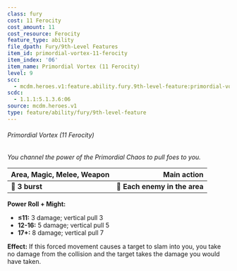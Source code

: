 ```yaml
---
class: fury
cost: 11 Ferocity
cost_amount: 11
cost_resource: Ferocity
feature_type: ability
file_dpath: Fury/9th-Level Features
item_id: primordial-vortex-11-ferocity
item_index: '06'
item_name: Primordial Vortex (11 Ferocity)
level: 9
scc:
  - mcdm.heroes.v1:feature.ability.fury.9th-level-feature:primordial-vortex-11-ferocity
scdc:
  - 1.1.1:5.1.3.6:06
source: mcdm.heroes.v1
type: feature/ability/fury/9th-level-feature
---
```


###### Primordial Vortex (11 Ferocity)

*You channel the power of the Primordial Chaos to pull foes to you.*

| **Area, Magic, Melee, Weapon** |               **Main action** |
| ------------------------------ | ----------------------------: |
| **📏 3 burst**                 | **🎯 Each enemy in the area** |

**Power Roll + Might:**

- **≤11:** 3 damage; vertical pull 3
- **12-16:** 5 damage; vertical pull 5
- **17+:** 8 damage; vertical pull 7

**Effect:** If this forced movement causes a target to slam into you, you take no damage from the collision and the target takes the damage you would have taken.

